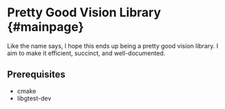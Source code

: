 # Pretty Good Vision Library {#mainpage}

Like the name says, I hope this ends up being a pretty good vision library.
I aim to make it efficient, succinct, and well-documented.

## Prerequisites

- cmake
- libgtest-dev